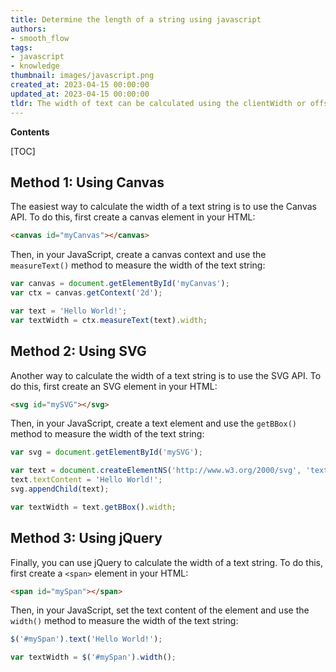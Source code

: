 ```yaml
---
title: Determine the length of a string using javascript
authors:
- smooth_flow
tags:
- javascript
- knowledge
thumbnail: images/javascript.png
created_at: 2023-04-15 00:00:00
updated_at: 2023-04-15 00:00:00
tldr: The width of text can be calculated using the clientWidth or offsetWidth properties of a DOM element.
---
```


**Contents**

[TOC]

## Method 1: Using Canvas

The easiest way to calculate the width of a text string is to use the Canvas API. To do this, first create a canvas element in your HTML:

```html
<canvas id="myCanvas"></canvas>
```

Then, in your JavaScript, create a canvas context and use the `measureText()` method to measure the width of the text string:

```js
var canvas = document.getElementById('myCanvas');
var ctx = canvas.getContext('2d');

var text = 'Hello World!';
var textWidth = ctx.measureText(text).width;
```

## Method 2: Using SVG

Another way to calculate the width of a text string is to use the SVG API. To do this, first create an SVG element in your HTML:

```html
<svg id="mySVG"></svg>
```

Then, in your JavaScript, create a text element and use the `getBBox()` method to measure the width of the text string:

```js
var svg = document.getElementById('mySVG');

var text = document.createElementNS('http://www.w3.org/2000/svg', 'text');
text.textContent = 'Hello World!';
svg.appendChild(text);

var textWidth = text.getBBox().width;
```

## Method 3: Using jQuery

Finally, you can use jQuery to calculate the width of a text string. To do this, first create a `<span>` element in your HTML:

```html
<span id="mySpan"></span>
```

Then, in your JavaScript, set the text content of the element and use the `width()` method to measure the width of the text string:

```js
$('#mySpan').text('Hello World!');

var textWidth = $('#mySpan').width();
```
